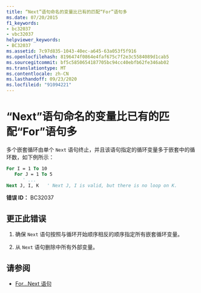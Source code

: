 ```yaml
---
title: “Next”语句命名的变量比已有的匹配“For”语句多
ms.date: 07/20/2015
f1_keywords:
- bc32037
- vbc32037
helpviewer_keywords:
- BC32037
ms.assetid: 7c97d835-1043-40ec-a645-63a053f5f916
ms.openlocfilehash: 8196474f0864e4faf675c7f2e3c5584089d1cab5
ms.sourcegitcommit: bf5c5850654187705bc94cc40ebfb62fe346ab02
ms.translationtype: MT
ms.contentlocale: zh-CN
ms.lasthandoff: 09/23/2020
ms.locfileid: "91094221"
---
```

# <a name="next-statement-names-more-variables-than-there-are-matching-for-statements"></a>“Next”语句命名的变量比已有的匹配“For”语句多

多个嵌套循环由单个 `Next` 语句终止，并且该语句指定的循环变量多于嵌套中的循环数，如下例所示：  
  
```vb  
For I = 1 To 10  
   For J = 1 To 5  
      ' ...  
Next J, I, K   ' Next J, I is valid, but there is no loop on K.  
```  
  
 **错误 ID：** BC32037  
  
## <a name="to-correct-this-error"></a>更正此错误  
  
1. 确保 `Next` 语句按照与循环开始顺序相反的顺序指定所有嵌套循环变量。  
  
2. 从 `Next` 语句删除中所有外部变量。  
  
## <a name="see-also"></a>请参阅

- [For...Next 语句](../language-reference/statements/for-next-statement.md)
